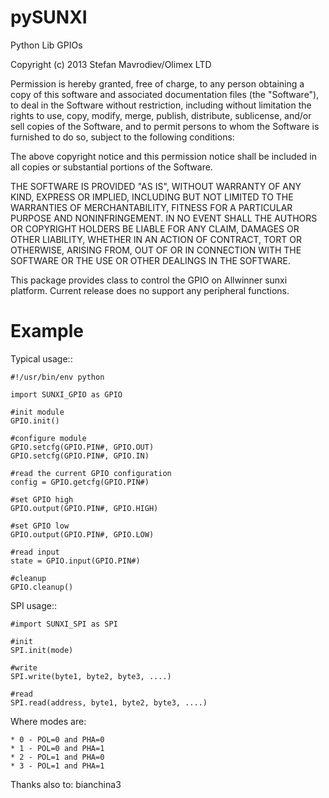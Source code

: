 # pySUNXI
Python Lib GPIOs

Copyright (c) 2013 Stefan Mavrodiev/Olimex LTD

Permission is hereby granted, free of charge, to any person obtaining a copy of
this software and associated documentation files (the "Software"), to deal in
the Software without restriction, including without limitation the rights to
use, copy, modify, merge, publish, distribute, sublicense, and/or sell copies
of the Software, and to permit persons to whom the Software is furnished to do
so, subject to the following conditions:

The above copyright notice and this permission notice shall be included in all
copies or substantial portions of the Software.

THE SOFTWARE IS PROVIDED "AS IS", WITHOUT WARRANTY OF ANY KIND, EXPRESS OR
IMPLIED, INCLUDING BUT NOT LIMITED TO THE WARRANTIES OF MERCHANTABILITY,
FITNESS FOR A PARTICULAR PURPOSE AND NONINFRINGEMENT. IN NO EVENT SHALL THE
AUTHORS OR COPYRIGHT HOLDERS BE LIABLE FOR ANY CLAIM, DAMAGES OR OTHER
LIABILITY, WHETHER IN AN ACTION OF CONTRACT, TORT OR OTHERWISE, ARISING FROM,
OUT OF OR IN CONNECTION WITH THE SOFTWARE OR THE USE OR OTHER DEALINGS IN THE
SOFTWARE.

This package provides class to control the GPIO on Allwinner sunxi platform.
Current release does no support any peripheral functions.

Example
=======

Typical usage::
    
    #!/usr/bin/env python

    import SUNXI_GPIO as GPIO

    #init module
    GPIO.init()
    
    #configure module
    GPIO.setcfg(GPIO.PIN#, GPIO.OUT)
    GPIO.setcfg(GPIO.PIN#, GPIO.IN)
        
    #read the current GPIO configuration
    config = GPIO.getcfg(GPIO.PIN#)
    
    #set GPIO high
    GPIO.output(GPIO.PIN#, GPIO.HIGH)
    
    #set GPIO low
    GPIO.output(GPIO.PIN#, GPIO.LOW)
    
    #read input
    state = GPIO.input(GPIO.PIN#)
    
    #cleanup 
    GPIO.cleanup()
    
SPI usage::

    #import SUNXI_SPI as SPI
    
    #init
    SPI.init(mode)
    
    #write
    SPI.write(byte1, byte2, byte3, ....)
    
    #read
    SPI.read(address, byte1, byte2, byte3, ....)
    
Where modes are:

    * 0 - POL=0 and PHA=0
    * 1 - POL=0 and PHA=1
    * 2 - POL=1 and PHA=0
    * 3 - POL=1 and PHA=1
    

Thanks also to: bianchina3


